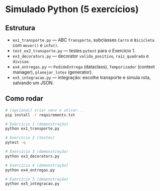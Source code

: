 # Simulado Python (5 exercícios)

## Estrutura
- `ex1_transporte.py` — ABC `Transporte`, subclasses `Carro` e `Bicicleta` com `mover()` e `info()`.
- `test_ex2_transporte.py` — testes `pytest` para o Exercício 1.
- `ex3_decorators.py` — decorator `valida_positivo`, `raiz_quadrada` e `divisao`.
- `ex4_entregas.py` — `PedidoEntrega` (dataclass), `Temporizador` (context manager), `planejar_lotes` (generator).
- `ex5_integracao.py` — integração: escolhe transporte e simula rota, salvando um JSON.

## Como rodar
```bash
# (opcional) criar venv e ativar...
pip install -r requirements.txt

# Exercício 1 (demonstração)
python ex1_transporte.py

# Exercício 2 (testes)
pytest -q

# Exercício 3 (demonstração)
python ex3_decorators.py

# Exercício 4 (demonstração)
python ex4_entregas.py

# Exercício 5 (demonstração)
python ex5_integracao.py
```
